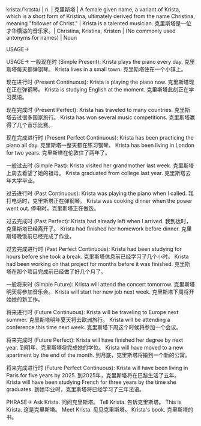 krista:/ˈkrɪstə/ | n. | 克里斯塔 | A female given name, a variant of Krista, which is a short form of Kristina, ultimately derived from the name Christina, meaning "follower of Christ." |  Krista is a talented musician. 克里斯塔是一位才华横溢的音乐家。|  Christina, Kristina, Kristen |  (No commonly used antonyms for names) | Noun

USAGE->

USAGE->
一般现在时 (Simple Present):
Krista plays the piano every day.  克里斯塔每天都弹钢琴。
Krista lives in a small town.  克里斯塔住在一个小镇上。

现在进行时 (Present Continuous):
Krista is playing the piano now.  克里斯塔现在正在弹钢琴。
Krista is studying English at the moment. 克里斯塔此刻正在学习英语。

现在完成时 (Present Perfect):
Krista has traveled to many countries.  克里斯塔去过很多国家旅行。
Krista has won several music competitions. 克里斯塔赢得了几个音乐比赛。

现在完成进行时 (Present Perfect Continuous):
Krista has been practicing the piano all day.  克里斯塔一整天都在练习钢琴。
Krista has been living in London for two years.  克里斯塔在伦敦住了两年了。

一般过去时 (Simple Past):
Krista visited her grandmother last week.  克里斯塔上周去看望了她的祖母。
Krista graduated from college last year.  克里斯塔去年大学毕业。

过去进行时 (Past Continuous):
Krista was playing the piano when I called.  我打电话时，克里斯塔正在弹钢琴。
Krista was cooking dinner when the power went out.  停电时，克里斯塔正在做饭。


过去完成时 (Past Perfect):
Krista had already left when I arrived.  我到达时，克里斯塔已经离开了。
Krista had finished her homework before dinner.  克里斯塔晚饭前已经完成了作业。

过去完成进行时 (Past Perfect Continuous):
Krista had been studying for hours before she took a break.  克里斯塔休息前已经学习了几个小时。
Krista had been working on that project for months before it was finished.  克里斯塔在那个项目完成前已经做了好几个月了。


一般将来时 (Simple Future):
Krista will attend the concert tomorrow.  克里斯塔明天将参加音乐会。
Krista will start her new job next week.  克里斯塔下周将开始她的新工作。


将来进行时 (Future Continuous):
Krista will be traveling to Europe next summer.  克里斯塔明年夏天将去欧洲旅行。
Krista will be attending a conference this time next week.  克里斯塔下周这个时候将参加一个会议。


将来完成时 (Future Perfect):
Krista will have finished her degree by next year.  到明年，克里斯塔将完成她的学位。
Krista will have moved to a new apartment by the end of the month.  到月底，克里斯塔将搬到一个新的公寓。


将来完成进行时 (Future Perfect Continuous):
Krista will have been living in Paris for five years by 2025.  到2025年，克里斯塔将在巴黎生活了五年。
Krista will have been studying French for three years by the time she graduates.  到她毕业时，克里斯塔将已经学习了三年法语。


PHRASE->
Ask Krista.  问问克里斯塔。
Tell Krista.  告诉克里斯塔。
This is Krista.  这是克里斯塔。
Meet Krista.  见见克里斯塔。
Krista's book.  克里斯塔的书。
